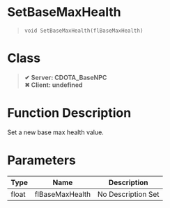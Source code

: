 # SetBaseMaxHealth
> `void SetBaseMaxHealth(flBaseMaxHealth)`
# Class
> __✔ Server: CDOTA_BaseNPC__  
> __✖ Client: undefined__  
# Function Description
Set a new base max health value.
# Parameters
Type|Name|Description
--|--|--
float|flBaseMaxHealth|No Description Set
